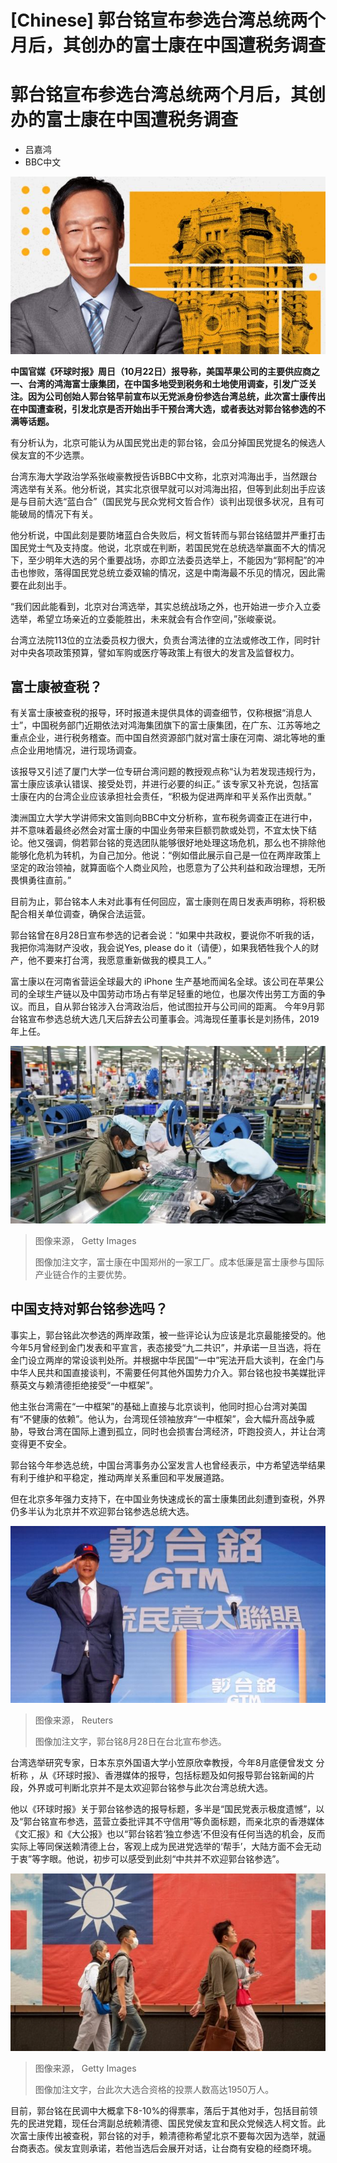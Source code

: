 # [Chinese] 郭台铭宣布参选台湾总统两个月后，其创办的富士康在中国遭税务调查

#  郭台铭宣布参选台湾总统两个月后，其创办的富士康在中国遭税务调查

  * 吕嘉鸿 
  * BBC中文 


![g](_131505472_terry_gou.png)

**中国官媒《环球时报》周日（10月22日）报导称，美国苹果公司的主要供应商之一、台湾的鸿海富士康集团，在中国多地受到税务和土地使用调查，引发广泛关注。因为公司创始人郭台铭早前宣布以无党派身份参选台湾总统，此次富士康传出在中国遭查税，引发北京是否开始出手干预台湾大选，或者表达对郭台铭参选的不满等话题。**

有分析认为，北京可能认为从国民党出走的郭台铭，会瓜分掉国民党提名的候选人侯友宜的不少选票。

台湾东海大学政治学系张峻豪教授告诉BBC中文称，北京对鸿海出手，当然跟台湾选举有关系。他分析说，其实北京很早就可以对鸿海出招，但等到此刻出手应该是与目前大选“蓝白合”（国民党与民众党柯文哲合作）谈判出现很多状况，且有可能破局的情况下有关。

他分析说，中国此刻是要防堵蓝白合失败后，柯文哲转而与郭台铭结盟并严重打击国民党士气及支持度。他说，北京或在判断，若国民党在总统选举赢面不大的情况下，至少明年大选的另个重要战场，亦即立法委员选举上，不能因为“郭柯配”的冲击也惨败，落得国民党总统立委双输的情况，这是中南海最不乐见的情况，因此需要在此刻出手。

“我们因此能看到，北京对台湾选举，其实总统战场之外，也开始进一步介入立委选举，希望立场亲近的立委能胜出，未来就会有合作空间，”张峻豪说。

台湾立法院113位的立法委员权力很大，负责台湾法律的立法或修改工作，同时针对中央各项政策预算，譬如军购或医疗等政策上有很大的发言及监督权力。


##  富士康被查税？

有关富士康被查税的报导，环时报道未提供具体的调查细节，仅称根据“消息人士”，中国税务部门近期依法对鸿海集团旗下的富士康集团，在广东、江苏等地之重点企业，进行税务稽查。而中国自然资源部门就对富士康在河南、湖北等地的重点企业用地情况，进行现场调查。

该报导又引述了厦门大学一位专研台湾问题的教授观点称“认为若发现违规行为，富士康应该承认错误、接受处罚，并进行必要的纠正。” 该专家又补充说，包括富士康在内的台湾企业应该承担社会责任，“积极为促进两岸和平关系作出贡献。”

澳洲国立大学大学讲师宋文笛则向BBC中文分析称，宣布税务调查正在进行中，并不意味着最终必然会对富士康的中国业务带来巨额罚款或处罚，不宜太快下结论。他又强调，倘若郭台铭的竞选团队能够很好地处理这场危机，那么也不排除他能够化危机为转机，为自己加分。他说：“例如借此展示自己是一位在两岸政策上坚定的政治领袖，就算面临个人商业风险，也愿意为了公共利益和政治理想，无所畏惧勇往直前。”

目前为止，郭台铭本人未对此事有任何回应，富士康则在周日发表声明称，将积极配合相关单位调查，确保合法运营。

郭台铭曾在8月28日宣布参选的记者会说：“如果中共政权，要说你不听我的话，我把你鸿海财产没收，我会说Yes, please do it（请便），如果我牺牲我个人的财产，他不要来打台湾，我愿意重新做我的模具工人。”

富士康以在河南省营运全球最大的 iPhone 生产基地而闻名全球。该公司在苹果公司的全球生产链以及中国劳动市场占有举足轻重的地位，也屡次传出劳工方面的争议。而且，自从郭台铭涉入台湾政治后，他试图拉开与公司间的距离。 今年9月郭台铭宣布参选总统大选几天后辞去公司董事会。鸿海现任董事长是刘扬伟，2019年上任。

![Employee work at a Foxconn factory on September 4, 2021 in Zhongmu County, Zhengzhou City, Henan Province of China.](_130357688_gettyimages-1455025797.jpg)

> 图像来源，  Getty Images
>
> 图像加注文字，富士康在中国郑州的一家工厂。成本低廉是富士康参与国际产业链合作的主要优势。

##  中国支持对郭台铭参选吗？

事实上，郭台铭此次参选的两岸政策，被一些评论认为应该是北京最能接受的。他今年5月曾经到金门发表和平宣言，表态接受“九二共识”，并承诺一旦当选，将在金门设立两岸的常设谈判处所。并根据中华民国“一中”宪法开启大谈判，在金门与中华人民共和国直接谈判，不需要任何其他外国势力介入。郭台铭也投书美媒批评蔡英文与赖清德拒绝接受“一中框架”。

他主张台湾需在“一中框架”的基础上直接与北京谈判，他同时担心台湾对美国有“不健康的依赖”。他认为，台湾现任领袖放弃“一中框架”，会大幅升高战争威胁，导致台湾在国际上遭到孤立，同时也会损害台湾经济，吓跑投资人，并让台湾变得更不安全。

郭台铭今年参选总统，中国台湾事务办公室发言人也曾经表示，中方希望选举结果有利于维护和平稳定，推动两岸关系重回和平发展道路。

但在北京多年强力支持下，在中国业务快速成长的富士康集团此刻遭到查税，外界仍多半认为北京并不欢迎郭台铭参选总统大选。

![郭台铭在台北宣布参选的记者会上发言（28/8/2023）](_131009969_a3b8cd66841c421563ca344c9e99a2292f3359a3.jpg)

> 图像来源，  Reuters
>
> 图像加注文字，郭台铭8月28日在台北宣布参选。

台湾选举研究专家，日本东京外国语大学小笠原欣幸教授，今年8月底便曾发文 分析称  ，从《环球时报》、香港媒体的报导，包括标题及如何报导郭台铭新闻的片段，外界或可判断北京并不是太欢迎郭台铭参与此次台湾总统大选。

他以《环球时报》关于郭台铭参选的报导标题，多半是“国民党表示极度遗憾”，以及“郭台铭宣布参选，蓝营立委批评其不守信用”等负面标题，而亲北京的香港媒体《文汇报》和《大公报》也以“郭台铭若‘独立参选’不但没有任何当选的机会，反而实际上等同保送赖清德上台，客观上成为民进党选举的‘帮手’，大陆方面不会无动于衷”等字眼。他说，初步可以感受到此刻“中共并不欢迎郭台铭参选”。

![台北街头](_131275048_217e220c-c58b-43d0-819e-d030221234df.jpg)

> 图像来源，  Getty Images
>
> 图像加注文字，台此次大选合资格的投票人数高达1950万人。

目前，郭台铭在民调中大概拿下8-10%的得票率，落后于其他对手，包括目前领先的民进党籍，现任台湾副总统赖清德、国民党侯友宜和民众党候选人柯文哲。此次富士康传出被查税，郭台铭的对手，赖清德称希望北京不要每次因为选举，就逼台商表态。侯友宜则承诺，若他当选后会展开对话，让台商有安稳的经商环境。


